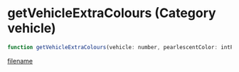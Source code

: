 # getVehicleExtraColours (Category vehicle)

```js
function getVehicleExtraColours(vehicle: number, pearlescentColor: intPtr, wheelColor: intPtr): Array
```

[filename](getVehicleExtraColours_m.md ':include')